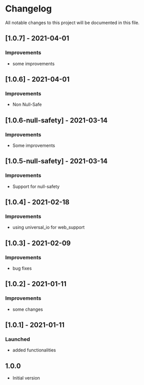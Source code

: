 # Changelog
All notable changes to this project will be documented in this file.

## [1.0.7] - 2021-04-01
### Improvements
- some improvements

## [1.0.6] - 2021-04-01
### Improvements
- Non Null-Safe

## [1.0.6-null-safety] - 2021-03-14
### Improvements
- Some improvements

## [1.0.5-null-safety] - 2021-03-14
### Improvements
- Support for null-safety

## [1.0.4] - 2021-02-18
### Improvements
- using universal_io for web_support

## [1.0.3] - 2021-02-09
### Improvements
- bug fixes

## [1.0.2] - 2021-01-11
### Improvements
- some changes

## [1.0.1] - 2021-01-11
### Launched
- added functionalities

## 1.0.0
- Initial version